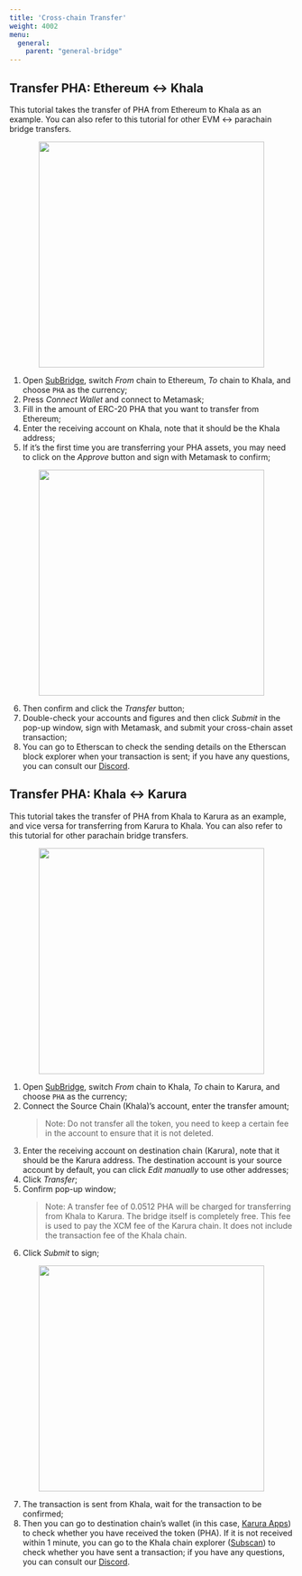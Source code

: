 ```yaml
---
title: 'Cross-chain Transfer'
weight: 4002
menu:
  general:
    parent: "general-bridge"
---
```


## Transfer PHA: Ethereum <-> Khala

This tutorial takes the transfer of PHA from Ethereum to Khala as an example. You can also refer to this tutorial for other EVM <-> parachain bridge transfers.
<!-- > Note that you can directly transfer from Ethereum to other parachains, like Karura, with no need to transfer to Khala first and then from Khala to Karura. -->

<p align="center">
  <img src="/images/general/subbridge-eth-khala.png" width="400"/>
</p>

1. Open [SubBridge](https://subbridge.io/), switch *From* chain to Ethereum, *To* chain to Khala, and choose `PHA` as the currency;
2. Press *Connect Wallet* and connect to Metamask;
3. Fill in the amount of ERC-20 PHA that you want to transfer from Ethereum;
4. Enter the receiving account on Khala, note that it should be the Khala address;
5. If it’s the first time you are transferring your PHA assets, you may need to click on the *Approve* button and sign with Metamask to confirm;

<p align="center">
  <img src="/images/general/subbridge-metamask.png" width="400"/>
</p>

6. Then confirm and click the *Transfer* button;
7. Double-check your accounts and figures and then click *Submit* in the pop-up window, sign with Metamask, and submit your cross-chain asset transaction;
8. You can go to Etherscan to check the sending details on the Etherscan block explorer when your transaction is sent; if you have any questions, you can consult our [Discord](https://discord.com/invite/phala).

## Transfer PHA: Khala <-> Karura

This tutorial takes the transfer of PHA from Khala to Karura as an example, and vice versa for transferring from Karura to Khala. You can also refer to this tutorial for other parachain bridge transfers.

<p align="center">
  <img src="/images/general/subbridge-transfer.png" width="400"/>
</p>

1. Open [SubBridge](https://subbridge.io/), switch *From* chain to Khala, *To* chain to Karura, and choose `PHA` as the currency;
2. Connect the Source Chain (Khala)’s account, enter the transfer amount;
    > Note: Do not transfer all the token, you need to keep a certain fee in the account to ensure that it is not deleted.
3. Enter the receiving account on destination chain (Karura), note that it should be the Karura address. The destination account is your source account by default, you can click *Edit manually* to use other addresses;
4. Click *Transfer*;
5. Confirm pop-up window;
    > Note: A transfer fee of 0.0512 PHA will be charged for transferring from Khala to Karura. The bridge itself is completely free. This fee is used to pay the XCM fee of the Karura chain. It does not include the transaction fee of the Khala chain.
6. Click *Submit* to sign;

<p align="center">
  <img src="/images/general/subbridge-confirm.png" width="400"/>
</p>

7. The transaction is sent from Khala, wait for the transaction to be confirmed;
8. Then you can go to destination chain’s wallet (in this case, [Karura Apps](https://apps.karura.network/portfolio)) to check whether you have received the token (PHA). If it is not received within 1 minute, you can go to the Khala chain explorer ([Subscan](https://khala.subscan.io/)) to check whether you have sent a transaction; if you have any questions, you can consult our [Discord](https://discord.com/invite/phala).
